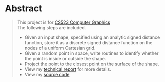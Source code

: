 # Abstract
> This project is for [CS523 Computer Graphics](https://orionquest.github.io/CS523/)  
> The following steps are included.
> - Given an input shape, specified using an analytic signed distance function, store it as a discrete signed distance function on the nodes of a uniform Cartesian grid.   
> - Given a random point in space, write routines to identify whether the point is inside or outside the shape.  
> - Project the point to the closest point on the surface of the shape.  
> - View my [technical report](../report.pdf) for more details.  
> - View my [source code](https://github.com/SoldierDown/work_space/tree/master/cs523%40rutgers/assignment2/problem1/code)
